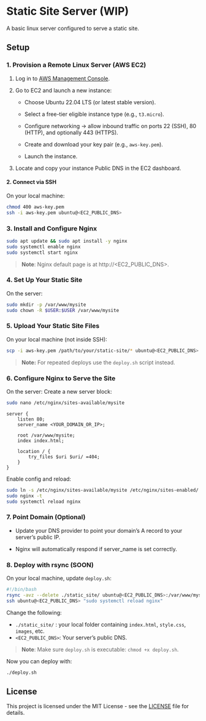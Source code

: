 # Static Site Server (WIP)
A basic linux server configured to serve a static site.

## Setup
### 1. Provision a Remote Linux Server (AWS EC2)

1. Log in to [AWS Management Console](https://aws.amazon.com/console/).

2. Go to EC2 and launch a new instance:

    - Choose Ubuntu 22.04 LTS (or latest stable version).

    - Select a free-tier eligible instance type (e.g., `t3.micro`).

    - Configure networking → allow inbound traffic on ports 22 (SSH), 80 (HTTP), and optionally 443 (HTTPS).

    - Create and download your key pair (e.g., `aws-key.pem`).

    - Launch the instance.

3. Locate and copy your instance Public DNS in the EC2 dashboard.
#### 2. Connect via SSH
On your local machine:
```bash
chmod 400 aws-key.pem
ssh -i aws-key.pem ubuntu@<EC2_PUBLIC_DNS>
```
### 3. Install and Configure Nginx
```bash
sudo apt update && sudo apt install -y nginx
sudo systemctl enable nginx
sudo systemctl start nginx
```
> **Note**: Nginx default page is at http://<EC2_PUBLIC_DNS>.
### 4. Set Up Your Static Site
On the server:
```bash
sudo mkdir -p /var/www/mysite
sudo chown -R $USER:$USER /var/www/mysite
```

### 5. Upload Your Static Site Files
On your local machine (not inside SSH):
```bash
scp -i aws-key.pem /path/to/your/static-site/* ubuntu@<EC2_PUBLIC_DNS>:/var/www/mysite/
```
>**Note:** For repeated deploys use the `deploy.sh` script instead.
### 6. Configure Nginx to Serve the Site
On the server:
Create a new server block:
```bash
sudo nano /etc/nginx/sites-available/mysite
```
```nginx
server {
    listen 80;
    server_name <YOUR_DOMAIN_OR_IP>;

    root /var/www/mysite;
    index index.html;

    location / {
        try_files $uri $uri/ =404;
    }
}
```

Enable config and reload:
```bash
sudo ln -s /etc/nginx/sites-available/mysite /etc/nginx/sites-enabled/
sudo nginx -t
sudo systemctl reload nginx
```
### 7. Point Domain (Optional)

- Update your DNS provider to point your domain’s A record to your server’s public IP.

- Nginx will automatically respond if server_name is set correctly.

### 8. Deploy with rsync (SOON)
On your local machine, update `deploy.sh`:
```bash
#!/bin/bash
rsync -avz --delete ./static_site/ ubuntu@<EC2_PUBLIC_DNS>:/var/www/mysite
ssh ubuntu@<EC2_PUBLIC_DNS> "sudo systemctl reload nginx"
```
Change the following:
- `./static_site/` : your local folder containing `index.html`, `style.css`, `images`, etc.
- `<EC2_PUBLIC_DNS>`: Your server’s public DNS.
> **Note**: Make sure `deploy.sh` is executable: `chmod +x deploy.sh`.

Now you can deploy with:
```bash
./deploy.sh
```

## License

This project is licensed under the MIT License - see the [LICENSE](https://github.com/MGhaith/Static-Site-Server/blob/main/LICENSE) file for details.
